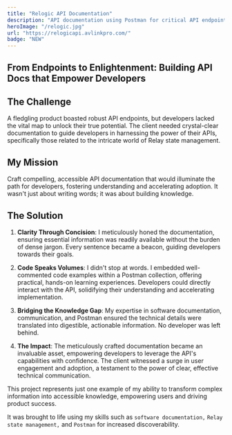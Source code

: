 ```yaml
---
title: "Relogic API Documentation"
description: "API documentation using Postman for critical API endpoints related to Relay state management"
heroImage: "/relogic.jpg"
url: "https://relogicapi.avlinkpro.com/"
badge: "NEW"
---
```


## From Endpoints to Enlightenment: Building API Docs that Empower Developers

## The Challenge

A fledgling product boasted robust API endpoints, but developers lacked the vital map to unlock their true potential. The client needed crystal-clear documentation to guide developers in harnessing the power of their APIs, specifically those related to the intricate world of Relay state management.

## My Mission

Craft compelling, accessible API documentation that would illuminate the path for developers, fostering understanding and accelerating adoption.
It wasn't just about writing words; it was about building knowledge.

## The Solution

1. **Clarity Through Concision**: I meticulously honed the documentation, ensuring essential information was readily available without the burden of dense jargon. Every sentence became a beacon, guiding developers towards their goals.

2. **Code Speaks Volumes**: I didn't stop at words. I embedded well-commented code examples within a Postman collection, offering practical, hands-on learning experiences. Developers could directly interact with the API, solidifying their understanding and accelerating implementation.

3. **Bridging the Knowledge Gap**: My expertise in software documentation, communication, and Postman ensured the technical details were translated into digestible, actionable information. No developer was left behind.

4. **The Impact**: The meticulously crafted documentation became an invaluable asset, empowering developers to leverage the API's capabilities with confidence. The client witnessed a surge in user engagement and adoption, a testament to the power of clear, effective technical communication.

This project represents just one example of my ability to transform complex information into accessible knowledge, empowering users and driving product success.

It was brought to life using my skills such as `software documentation,` `Relay state management,` and `Postman` for increased discoverability.
